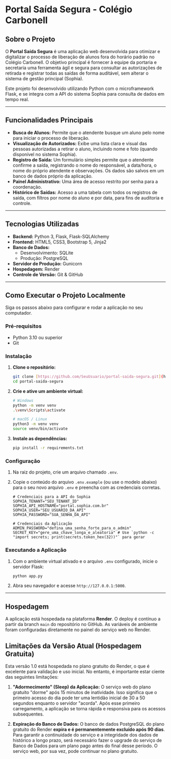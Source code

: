 # Portal Saída Segura - Colégio Carbonell


## Sobre o Projeto

O **Portal Saída Segura** é uma aplicação web desenvolvida para otimizar e digitalizar o processo de liberação de alunos fora do horário padrão no Colégio Carbonell. O objetivo principal é fornecer à equipe da portaria e secretaria uma ferramenta ágil e segura para consultar as autorizações de retirada e registrar todas as saídas de forma auditável, sem alterar o sistema de gestão principal (Sophia).

Este projeto foi desenvolvido utilizando Python com o microframework Flask, e se integra com a API do sistema Sophia para consulta de dados em tempo real.

---

## Funcionalidades Principais

* **Busca de Alunos:** Permite que o atendente busque um aluno pelo nome para iniciar o processo de liberação.
* **Visualização de Autorizados:** Exibe uma lista clara e visual das pessoas autorizadas a retirar o aluno, incluindo nome e foto (quando disponível no sistema Sophia).
* **Registro de Saída:** Um formulário simples permite que o atendente confirme a saída, registrando o nome do responsável, a data/hora, o nome do próprio atendente e observações. Os dados são salvos em um banco de dados próprio da aplicação.
* **Painel Administrativo:** Uma área de acesso restrito por senha para a coordenação.
* **Histórico de Saídas:** Acesso a uma tabela com todos os registros de saída, com filtros por nome do aluno e por data, para fins de auditoria e controle.

---

## Tecnologias Utilizadas

* **Backend:** Python 3, Flask, Flask-SQLAlchemy
* **Frontend:** HTML5, CSS3, Bootstrap 5, Jinja2
* **Banco de Dados:**
    * Desenvolvimento: SQLite
    * Produção: PostgreSQL
* **Servidor de Produção:** Gunicorn
* **Hospedagem:** Render
* **Controle de Versão:** Git & GitHub

---

## Como Executar o Projeto Localmente

Siga os passos abaixo para configurar e rodar a aplicação no seu computador.

### Pré-requisitos
* Python 3.10 ou superior
* Git

### Instalação

1.  **Clone o repositório:**
    ```bash
    git clone [https://github.com/SeuUsuario/portal-saida-segura.git](https://github.com/SeuUsuario/portal-saida-segura.git)
    cd portal-saida-segura
    ```

2.  **Crie e ative um ambiente virtual:**
    ```bash
    # Windows
    python -m venv venv
    .\venv\Scripts\activate

    # macOS / Linux
    python3 -m venv venv
    source venv/bin/activate
    ```

3.  **Instale as dependências:**
    ```bash
    pip install -r requirements.txt
    ```

### Configuração

1.  Na raiz do projeto, crie um arquivo chamado `.env`.
2.  Copie o conteúdo do arquivo `.env.example` (ou use o modelo abaixo) para o seu novo arquivo `.env` e preencha com as credenciais corretas.

    ```env
    # Credenciais para a API do Sophia
    SOPHIA_TENANT="SEU_TENANT_ID"
    SOPHIA_API_HOSTNAME="portal.sophia.com.br"
    SOPHIA_USER="SEU_USUARIO_DA_API"
    SOPHIA_PASSWORD="SUA_SENHA_DA_API"

    # Credenciais da Aplicação
    ADMIN_PASSWORD="defina_uma_senha_forte_para_o_admin"
    SECRET_KEY="gere_uma_chave_longa_e_aleatoria" # Use `python -c "import secrets; print(secrets.token_hex(32))"` para gerar
    ```

### Executando a Aplicação

1.  Com o ambiente virtual ativado e o arquivo `.env` configurado, inicie o servidor Flask:
    ```bash
    python app.py
    ```
2.  Abra seu navegador e acesse `http://127.0.0.1:5000`.

---

## Hospedagem

A aplicação está hospedada na plataforma **Render**. O deploy é contínuo a partir da branch `main` do repositório no GitHub. As variáveis de ambiente foram configuradas diretamente no painel do serviço web no Render.

## Limitações da Versão Atual (Hospedagem Gratuita)

Esta versão 1.0 está hospedada no plano gratuito do Render, o que é excelente para validação e uso inicial. No entanto, é importante estar ciente das seguintes limitações:

1.  **"Adormecimento" (Sleep) da Aplicação:** O serviço web do plano gratuito "dorme" após 15 minutos de inatividade. Isso significa que o primeiro acesso do dia pode ter uma lentidão inicial de 30 a 50 segundos enquanto o servidor "acorda". Após esse primeiro carregamento, a aplicação se torna rápida e responsiva para os acessos subsequentes.

2.  **Expiração do Banco de Dados:** O banco de dados PostgreSQL do plano gratuito do Render **expira e é permanentemente excluído após 90 dias**. Para garantir a continuidade do serviço e a integridade dos dados de histórico a longo prazo, será necessário fazer o upgrade do serviço de Banco de Dados para um plano pago antes do final desse período. O serviço web, por sua vez, pode continuar no plano gratuito.

